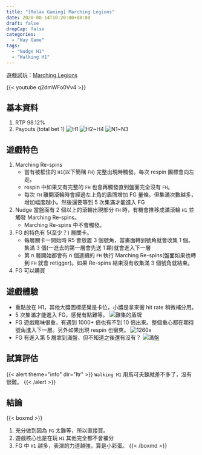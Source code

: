 ```yaml
---
title: "[Relax Gaming] Marching Legions"
date: 2020-08-14T10:20:00+08:00
draft: false
dropCap: false
categories:
  - "Way Game"
tags:
  - "Nudge H1"
  - "Walking H1"
---
```


遊戲試玩：[Marching Legions](https://relax-gaming.com/products/casino/marchinglegions)

{{< youtube q2dmWFo0Vv4 >}}

<!--more-->

## 基本資料

1. RTP 98.12%
2. Payouts (total bet 1)
   ![H1](https://i.imgur.com/FtpNR36.png)
   ![H2~H4](https://i.imgur.com/uGvjJ9c.png)
   ![N1~N3](https://i.imgur.com/qfQSwH3.png)

## 遊戲特色

1. Marching Re-spins
   - 當有被框住的 `H1`(以下簡稱 `FH`) 完整出現時觸發。每次 respin 圖標會向左走。
   - respin 中如果又有完整的 `FH` 也會再觸發直到盤面完全沒有 `FH`。
   - 每次 `FH` 離開滾輪時會經過左上角的盾牌增加 FG 量條。但集滿次數越多，增加幅度越小。然後還要等到 5 次集滿才能進入 FG
2. Nudge 當盤面有 2 個以上的滾輪出現部分 `FH` 時，有機會推移成滿滾輪 `H1` 並觸發 Marching Re-spins。
   - Marching Re-spins 中不會觸發。
3. FG 的特色有 5(至少？) 層關卡。
   - 每層關卡一開始時 R5 會放置 3 個號角，當畫面轉到號角就會收集 1 個。集滿 3 個(一進去的第一層會先送 1 顆)就會進入下一層
   - 第 n 層開始都會有 n 個連續的 `FH` 執行 Marching Re-spins(盤面如果也轉到 `FH` 就會 retigger)。如果 Re-spins 結束沒有收集滿 3 個號角就結束。
4. FG 可以購買

## 遊戲體驗

- 重點放在 H1，其他大獎圖標感覺是卡位，小獎是拿來衝 hit rate 稍微補分用。
- 5 次集滿才能進入 FG，感覺有點難等。
  ![難集的盾牌](https://i.imgur.com/o7imlV2.png)
- FG 遊戲賭味很重，有遇到 1000+ 倍也有不到 10 倍出來。整個重心都在期待號角進入下一層。另外如果出現 respin 也蠻爽。
  ![1260x](https://i.imgur.com/GEXfyQ4.png)
- FG 有進入第 5 層拿到滿盤，但不知道之後還有沒有？
  ![滿盤](https://i.imgur.com/AvlnbJE.jpg)

## 試算評估

{{< alert theme="info" dir="ltr" >}}
`Walking H1` 用馬可夫鍊就差不多了，沒有很難。
{{< /alert >}}

## 結論

{{< boxmd >}}

1. 充分做到因為 `FG` 太難等，所以直接買。
2. 遊戲核心也是在玩 `H1` 其他完全都不會補分
3. FG 中 `H1` 越多，表演的力道越強，算是小彩蛋。
   {{< /boxmd >}}
